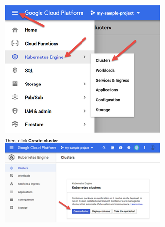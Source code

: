 ![GCP Kubernetes Menu Screenshot](assets/gcp-k8s-menu.png)

Then, click **Create cluster**
![GCP Kubernetes New Cluster Screenshot](assets/gcp-k8s-create-cluster.png)
